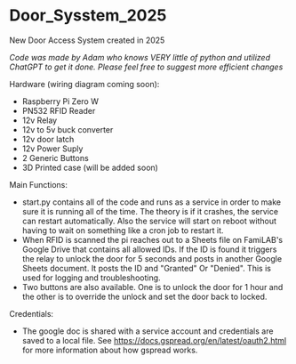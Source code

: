 # Door_Sysstem_2025
New Door Access System created in 2025

*Code was made by Adam who knows VERY little of python and utilized ChatGPT to get it done. Please feel free to suggest more efficient changes*

Hardware (wiring diagram coming soon):
- Raspberry Pi Zero W
- PN532 RFID Reader
- 12v Relay
- 12v to 5v buck converter
- 12v door latch
- 12v Power Suply
- 2 Generic Buttons
- 3D Printed case (will be added soon)

Main Functions:
- start.py contains all of the code and runs as a service in order to make sure it is running all of the time. The theory is if it crashes, the service can restart automatically. Also the service will start on reboot without having to wait on something like a cron job to restart it.
- When RFID is scanned the pi reaches out to a Sheets file on FamiLAB's Google Drive that contains all allowed IDs. If the ID is found it triggers the relay to unlock the door for 5 seconds and posts in another Google Sheets document. It posts the ID and "Granted" Or "Denied". This is used for logging and troubleshooting.
- Two buttons are also available. One is to unlock the door for 1 hour and the other is to override the unlock and set the door back to locked.

Credentials:
- The google doc is shared with a service account and credentials are saved to a local file. See https://docs.gspread.org/en/latest/oauth2.html for more information about how gspread works.
